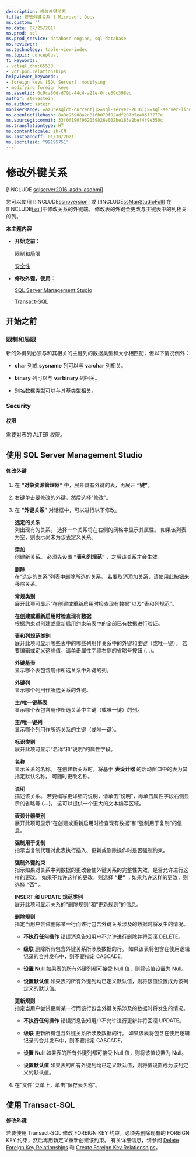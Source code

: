 ```yaml
---
description: 修改外键关系
title: 修改外键关系 | Microsoft Docs
ms.custom: ''
ms.date: 07/25/2017
ms.prod: sql
ms.prod_service: database-engine, sql-database
ms.reviewer: ''
ms.technology: table-view-index
ms.topic: conceptual
f1_keywords:
- vdtsql.chm:65538
- vdt.ppg.relationships
helpviewer_keywords:
- foreign keys [SQL Server], modifying
- modifying foreign keys
ms.assetid: 0c9ca80d-d79b-44c4-a21e-0fce39c398ec
author: stevestein
ms.author: sstein
monikerRange: =azuresqldb-current||>=sql-server-2016||>=sql-server-linux-2017||=azuresqldb-mi-current
ms.openlocfilehash: 8a3e95908a2c816b070f02adf207b5e485f7777e
ms.sourcegitcommit: 33f0f190f962059826e002be165a2bef4f9e350c
ms.translationtype: HT
ms.contentlocale: zh-CN
ms.lasthandoff: 01/30/2021
ms.locfileid: "99195751"
---
```

# <a name="modify-foreign-key-relationships"></a>修改外键关系

[!INCLUDE [sqlserver2016-asdb-asdbmi](../../includes/applies-to-version/sqlserver2016-asdb-asdbmi.md)]

  您可以使用 [!INCLUDE[ssnoversion](../../includes/ssnoversion-md.md)] 或 [!INCLUDE[ssManStudioFull](../../includes/ssmanstudiofull-md.md)] 在 [!INCLUDE[tsql](../../includes/tsql-md.md)]中修改关系的外键端。 修改表的外键会更改与主键表中的列相关的列。  
  
 **本主题内容**  
  
-   **开始之前：**  
  
     [限制和局限](#Restrictions)  
  
     [安全性](#Security)  
  
-   **修改外键，使用：**  
  
     [SQL Server Management Studio](#SSMSProcedure)  
  
     [Transact-SQL](#TsqlProcedure)  
  
##  <a name="before-you-begin"></a><a name="BeforeYouBegin"></a> 开始之前  
  
###  <a name="limitations-and-restrictions"></a><a name="Restrictions"></a> 限制和局限  
 新的外键列必须与和其相关的主键列的数据类型和大小相匹配，但以下情况例外：  
  
-   **char** 列或 **sysname** 列可以与 **varchar** 列相关。  
  
-   **binary** 列可以与 **varbinary** 列相关。  
  
-   别名数据类型可以与其基类型相关。  
  
###  <a name="security"></a><a name="Security"></a> Security  
  
####  <a name="permissions"></a><a name="Permissions"></a> 权限  
 需要对表的 ALTER 权限。  
  
##  <a name="using-sql-server-management-studio"></a><a name="SSMSProcedure"></a> 使用 SQL Server Management Studio  
  
#### <a name="to-modify-a-foreign-key"></a>修改外键  
  
1.  在 **“对象资源管理器”** 中，展开具有外键的表，再展开 **“键”**。  
  
2.  右键单击要修改的外键，然后选择“修改”。  
  
3.  在 **“外键关系”** 对话框中，可以进行以下修改。  
  
     **选定的关系**  
     列出现有的关系。 选择一个关系将在右侧的网格中显示其属性。 如果该列表为空，则表示尚未为该表定义关系。  
  
     **添加**  
     创建新关系。 必须先设置 **“表和列规范”** ，之后该关系才会生效。  
  
     **删除**  
     在“选定的关系”列表中删除所选的关系。 若要取消添加关系，请使用此按钮来移除关系。  
  
     **常规类别**  
     展开此项可显示“在创建或重新启用时检查现有数据”以及“表和列规范”。  
  
     **在创建或重新启用时检查现有数据**  
     根据约束对创建或重新启用约束前表中的全部已有数据进行验证。  
  
     **表和列规范类别**  
     展开此项可显示哪些表中的哪些列用作关系中的外键和主键（或唯一键）。 若要编辑或定义这些值，请单击属性字段右侧的省略号按钮 (…)。  
  
     **外键基表**  
     显示哪个表包含用作所选关系中外键的列。  
  
     **外键列**  
     显示哪个列用作所选关系的外键。  
  
     **主/唯一键基表**  
     显示哪个表包含用作所选关系中主键（或唯一键）的列。  
  
     **主/唯一键列**  
     显示哪个列用作所选关系的主键（或唯一键）。  
  
     **标识类别**  
     展开此项可显示“名称”和“说明”的属性字段。  
  
     **名称**  
     显示关系的名称。 在创建新关系时，将基于 **表设计器** 的活动窗口中的表为其指定默认名称。 可随时更改名称。  
  
     **说明**  
     描述该关系。 若要编写更详细的说明，请单击“说明”，再单击属性字段右侧显示的省略号 **(...)**。 这可以提供一个更大的文本编写区域。  
  
     **表设计器类别**  
     展开此项可显示“在创建或重新启用时检查现有数据”和“强制用于复制”的信息。  
  
     **强制用于复制**  
     指示当复制代理对此表执行插入、更新或删除操作时是否强制约束。  
  
     **强制外键约束**  
     指示如果对关系中列数据的更改会使外键关系的完整性失效，是否允许进行这样的更改。 如果不允许这样的更改，则选择 **“是”** ；如果允许这样的更改，则选择 **“否”** 。  
  
     **INSERT 和 UPDATE 规范类别**  
     展开此项可显示关系的“删除规则”和“更新规则”的信息。  
  
     **删除规则**  
     指定当用户尝试删除某一行而该行包含外键关系涉及的数据时将发生的情况。  
  
    -   **不执行任何操作** 错误消息告知用户不允许进行删除并将回滚 DELETE。  
  
    -   **级联** 删除所有包含外键关系所涉及数据的行。 如果该表将包含在使用逻辑记录的合并发布中，则不要指定 CASCADE。  
  
    -   **设置 Null** 如果表的所有外键列都可接受 Null 值，则将该值设置为 Null。  
  
    -   **设置默认值** 如果表的所有外键列均已定义默认值，则将该值设置成为该列定义的默认值。  
  
     **更新规则**  
     指定当用户尝试更新某一行而该行包含外键关系涉及的数据时将发生的情况。  
  
    -   **不执行任何操作** 错误消息告知用户不允许进行更新并将回滚 UPDATE。  
  
    -   **级联** 更新所有包含外键关系所涉及数据的行。 如果该表将包含在使用逻辑记录的合并发布中，则不要指定 CASCADE。  
  
    -   **设置 Null** 如果表的所有外键列都可接受 Null 值，则将该值设置为 Null。  
  
    -   **设置默认值** 如果表的所有外键列均已定义默认值，则将值设置成为该列定义的默认值。  
  
4.  在“文件”菜单上，单击“保存表名称”。  
  
##  <a name="using-transact-sql"></a><a name="TsqlProcedure"></a> 使用 Transact-SQL  
 **修改外键**  
  
 若要使用 Transact-SQL 修改 FOREIGN KEY 约束，必须先删除现有的 FOREIGN KEY 约束，然后再用新定义重新创建该约束。 有关详细信息，请参阅 [Delete Foreign Key Relationships](../../relational-databases/tables/delete-foreign-key-relationships.md) 和 [Create Foreign Key Relationships](../../relational-databases/tables/create-foreign-key-relationships.md)。  
  
###  <a name="TsqlExample"></a>  
